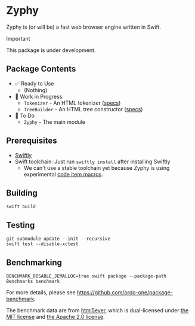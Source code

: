 # Zyphy

Zyphy is (or will be) a fast web browser engine written in Swift.

> [!IMPORTANT]
> This package is under development.

## Package Contents

- ✅ Ready to Use
  - (Nothing)
- 🚧 Work in Progress
  - `Tokenizer` - An HTML tokenizer ([specs](https://html.spec.whatwg.org/multipage/parsing.html#tokenization))
  - `TreeBuilder` - An HTML tree constructor ([specs](https://html.spec.whatwg.org/multipage/parsing.html#tree-construction))
- 🥚 To Do
  - `Zyphy` - The main module

## Prerequisites

- [Swiftly](https://www.swift.org/install/)
- Swift toolchain: Just run `swiftly install` after installing Swiftly
  - We can't use a stable toolchain yet because Zyphy is using experimental [code item macros](https://github.com/swiftlang/swift-evolution/blob/main/visions/macros.md#macro-roles).

## Building

```shell
swift build
```

## Testing

```shell
git submodule update --init --recursive
swift test --disable-xctest
```

## Benchmarking

```shell
BENCHMARK_DISABLE_JEMALLOC=true swift package --package-path Benchmarks benchmark
```

For more details, please see https://github.com/ordo-one/package-benchmark.

The benchmark data are from [html5ever](https://github.com/servo/html5ever/tree/1ae2de3a1796a9b52a804a02039c6c1499e2f461/html5ever/data/bench), which is dual-licensed under [the MIT license](https://github.com/servo/html5ever/blob/1ae2de3a1796a9b52a804a02039c6c1499e2f461/LICENSE-MIT) and [the Apache 2.0 license](https://github.com/servo/html5ever/blob/1ae2de3a1796a9b52a804a02039c6c1499e2f461/LICENSE-APACHE).
